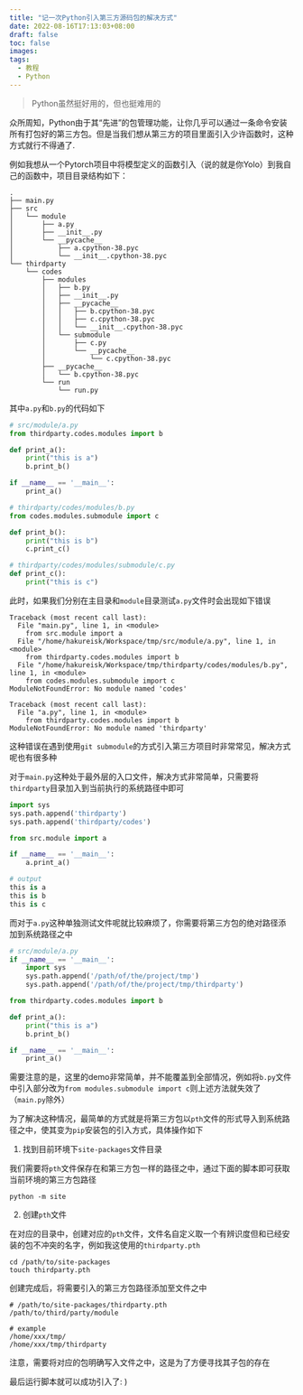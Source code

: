 ```yaml
---
title: "记一次Python引入第三方源码包的解决方式"
date: 2022-08-16T17:13:03+08:00
draft: false
toc: false
images:
tags: 
  - 教程
  - Python
---
```


> Python虽然挺好用的，但也挺难用的

众所周知，Python由于其“先进”的包管理功能，让你几乎可以通过一条命令安装所有打包好的第三方包。但是当我们想从第三方的项目里面引入少许函数时，这种方式就行不得通了.

例如我想从一个Pytorch项目中将模型定义的函数引入（说的就是你Yolo）到我自己的函数中，项目目录结构如下：
```shell
.
├── main.py
├── src
│   └── module
│       ├── a.py
│       ├── __init__.py
│       └── __pycache__
│           ├── a.cpython-38.pyc
│           └── __init__.cpython-38.pyc
└── thirdparty
    └── codes
        ├── modules
        │   ├── b.py
        │   ├── __init__.py
        │   ├── __pycache__
        │   │   ├── b.cpython-38.pyc
        │   │   ├── c.cpython-38.pyc
        │   │   └── __init__.cpython-38.pyc
        │   └── submodule
        │       ├── c.py
        │       └── __pycache__
        │           └── c.cpython-38.pyc
        ├── __pycache__
        │   └── b.cpython-38.pyc
        └── run
            └── run.py
```
其中`a.py`和`b.py`的代码如下
```python
# src/module/a.py
from thirdparty.codes.modules import b

def print_a():
    print("this is a")
    b.print_b()

if __name__ == '__main__':
    print_a()

# thirdparty/codes/modules/b.py
from codes.modules.submodule import c

def print_b():
    print("this is b")
    c.print_c()

# thirdparty/codes/modules/submodule/c.py
def print_c():
    print("this is c")
```
此时，如果我们分别在主目录和`module`目录测试`a.py`文件时会出现如下错误
```shell
Traceback (most recent call last):
  File "main.py", line 1, in <module>
    from src.module import a
  File "/home/hakureisk/Workspace/tmp/src/module/a.py", line 1, in <module>
    from thirdparty.codes.modules import b
  File "/home/hakureisk/Workspace/tmp/thirdparty/codes/modules/b.py", line 1, in <module>
    from codes.modules.submodule import c
ModuleNotFoundError: No module named 'codes'

Traceback (most recent call last):
  File "a.py", line 1, in <module>
    from thirdparty.codes.modules import b
ModuleNotFoundError: No module named 'thirdparty'
```
这种错误在遇到使用`git submodule`的方式引入第三方项目时非常常见，解决方式呢也有很多种

对于`main.py`这种处于最外层的入口文件，解决方式非常简单，只需要将`thirdparty`目录加入到当前执行的系统路径中即可
```python
import sys
sys.path.append('thirdparty')
sys.path.append('thirdparty/codes')

from src.module import a

if __name__ == '__main__':
    a.print_a()

# output
this is a
this is b
this is c
```
而对于`a.py`这种单独测试文件呢就比较麻烦了，你需要将第三方包的绝对路径添加到系统路径之中
```python
# src/module/a.py
if __name__ == '__main__':
    import sys
    sys.path.append('/path/of/the/project/tmp')
    sys.path.append('/path/of/the/project/tmp/thirdparty')

from thirdparty.codes.modules import b

def print_a():
    print("this is a")
    b.print_b()

if __name__ == '__main__':
    print_a()
```

需要注意的是，这里的demo非常简单，并不能覆盖到全部情况，例如将`b.py`文件中引入部分改为`from modules.submodule import c`则上述方法就失效了（`main.py`除外）

为了解决这种情况，最简单的方式就是将第三方包以`pth`文件的形式导入到系统路径之中，使其变为`pip`安装包的引入方式，具体操作如下
1. 找到目前环境下`site-packages`文件目录

我们需要将`pth`文件保存在和第三方包一样的路径之中，通过下面的脚本即可获取当前环境的第三方包路径
    
    python -m site

2. 创建`pth`文件

在对应的目录中，创建对应的`pth`文件，文件名自定义取一个有辨识度但和已经安装的包不冲突的名字，例如我这使用的`thirdparty.pth`

    cd /path/to/site-packages
    touch thirdparty.pth

创建完成后，将需要引入的第三方包路径添加至文件之中

    # /path/to/site-packages/thirdparty.pth
    /path/to/third/party/module

    # example
    /home/xxx/tmp/
    /home/xxx/tmp/thirdparty

注意，需要将对应的包明确写入文件之中，这是为了方便寻找其子包的存在

最后运行脚本就可以成功引入了: )

